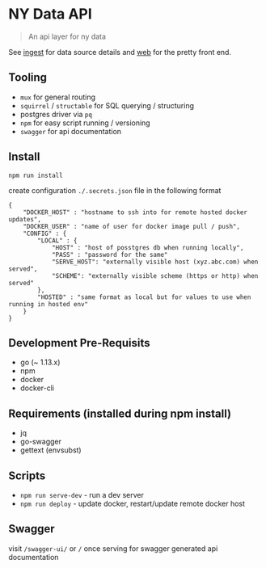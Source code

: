 # NY Data API
> An api layer for ny data

See [ingest](https://github.com/mdm373/ny-data-ingest) for data source details and [web](https://github.com/mdm373/ny-data-web) for the pretty front end.

## Tooling
* `mux` for general routing
* `squirrel` / `structable` for SQL querying / structuring
*  postgres driver via `pq`
* `npm` for easy script running / versioning
* `swagger` for api documentation

## Install
```
npm run install
```
create configuration `./.secrets.json` file in the following format
```
{
    "DOCKER_HOST" : "hostname to ssh into for remote hosted docker updates",
    "DOCKER_USER" : "name of user for docker image pull / push",
    "CONFIG" : {
        "LOCAL" : {
            "HOST" : "host of posstgres db when running locally",
            "PASS" : "password for the same"
            "SERVE_HOST": "externally visible host (xyz.abc.com) when served",
            "SCHEME": "externally visible scheme (https or http) when served"
        },
        "HOSTED" : "same format as local but for values to use when running in hosted env"
    }
}
```

## Development Pre-Requisits
  * go (~ 1.13.x)
  * npm
  * docker
  * docker-cli
## Requirements (installed during npm install)
  * jq
  * go-swagger
  * gettext (envsubst)

## Scripts
* `npm run serve-dev` - run a dev server
* `npm run deploy` - update docker, restart/update remote docker host

## Swagger

visit `/swagger-ui/` or `/` once serving for swagger generated api documentation